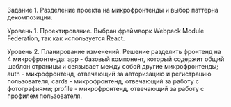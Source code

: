 Задание 1. Разделение проекта на микрофронтенды и выбор паттерна декомпозиции.

Уровень 1. Проектирование.
Выбран фреймворк Webpack Module Federation, так как используется React. 

Уровень 2. Планирование изменений.
Решение разделить фронтенд на 4 микрофронтенда:
app - базовый компонент, который содержит общий шаблон страницы и связывает между собой другие микрофронтенды;
auth - микрофронтенд, отвечающий за авторизацию и регистрацию пользователя;
cards - микрофронтенд, отвечающий за работу с фотографиями;
profile - микрофронтенд, отвечающий за работу с профилем пользователя.
